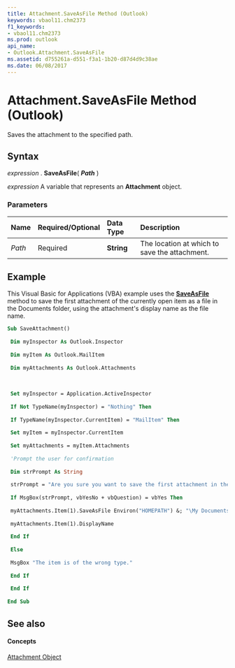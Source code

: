 ```yaml
---
title: Attachment.SaveAsFile Method (Outlook)
keywords: vbaol11.chm2373
f1_keywords:
- vbaol11.chm2373
ms.prod: outlook
api_name:
- Outlook.Attachment.SaveAsFile
ms.assetid: d755261a-d551-f3a1-1b20-d87d4d9c38ae
ms.date: 06/08/2017
---
```



# Attachment.SaveAsFile Method (Outlook)

Saves the attachment to the specified path.


## Syntax

 _expression_ . **SaveAsFile**( **_Path_** )

 _expression_ A variable that represents an **Attachment** object.


### Parameters



|**Name**|**Required/Optional**|**Data Type**|**Description**|
|:-----|:-----|:-----|:-----|
| _Path_|Required| **String**|The location at which to save the attachment.|

## Example

This Visual Basic for Applications (VBA) example uses the  **[SaveAsFile](Outlook.Attachment.SaveAsFile.md)** method to save the first attachment of the currently open item as a file in the Documents folder, using the attachment's display name as the file name.


```vb
Sub SaveAttachment() 
 
 Dim myInspector As Outlook.Inspector 
 
 Dim myItem As Outlook.MailItem 
 
 Dim myAttachments As Outlook.Attachments 
 
 
 
 Set myInspector = Application.ActiveInspector 
 
 If Not TypeName(myInspector) = "Nothing" Then 
 
 If TypeName(myInspector.CurrentItem) = "MailItem" Then 
 
 Set myItem = myInspector.CurrentItem 
 
 Set myAttachments = myItem.Attachments 
 
 'Prompt the user for confirmation 
 
 Dim strPrompt As String 
 
 strPrompt = "Are you sure you want to save the first attachment in the current item to the Documents folder? If a file with the same name already exists in the destination folder, it will be overwritten with this copy of the file." 
 
 If MsgBox(strPrompt, vbYesNo + vbQuestion) = vbYes Then 
 
 myAttachments.Item(1).SaveAsFile Environ("HOMEPATH") &; "\My Documents\" &; _ 
 
 myAttachments.Item(1).DisplayName 
 
 End If 
 
 Else 
 
 MsgBox "The item is of the wrong type." 
 
 End If 
 
 End If 
 
End Sub
```


## See also


#### Concepts


[Attachment Object](Outlook.Attachment.md)

